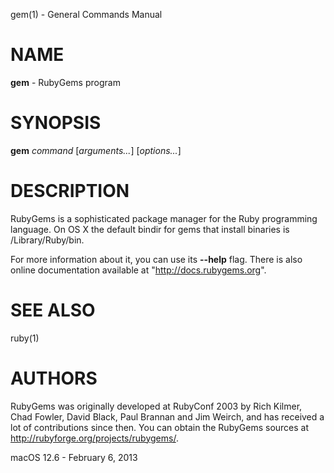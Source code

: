 gem(1) - General Commands Manual

# NAME

**gem** - RubyGems program

# SYNOPSIS

**gem**
*command*
\[*arguments...*]
\[*options...*]

# DESCRIPTION

RubyGems is a sophisticated package manager for the Ruby programming language. On OS X the default bindir for gems that install binaries is /Library/Ruby/bin.

For more information about it, you can use its
**--help**
flag. There is also online documentation available at "http://docs.rubygems.org".

# SEE ALSO

ruby(1)

# AUTHORS

RubyGems was originally developed at RubyConf 2003 by Rich Kilmer, Chad Fowler, David Black, Paul Brannan and Jim Weirch, and has received a lot of contributions since then. You can obtain the RubyGems sources at http://rubyforge.org/projects/rubygems/.

macOS 12.6 - February 6, 2013
